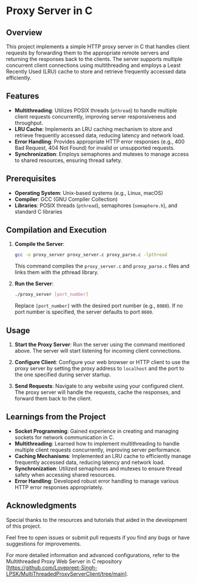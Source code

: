 # Proxy Server in C

## Overview

This project implements a simple HTTP proxy server in C that handles client requests by forwarding them to the appropriate remote servers and returning the responses back to the clients. The server supports multiple concurrent client connections using multithreading and employs a Least Recently Used (LRU) cache to store and retrieve frequently accessed data efficiently.

## Features

- **Multithreading**: Utilizes POSIX threads (`pthread`) to handle multiple client requests concurrently, improving server responsiveness and throughput.
- **LRU Cache**: Implements an LRU caching mechanism to store and retrieve frequently accessed data, reducing latency and network load.
- **Error Handling**: Provides appropriate HTTP error responses (e.g., 400 Bad Request, 404 Not Found) for invalid or unsupported requests.
- **Synchronization**: Employs semaphores and mutexes to manage access to shared resources, ensuring thread safety.

## Prerequisites

- **Operating System**: Unix-based systems (e.g., Linux, macOS)
- **Compiler**: GCC (GNU Compiler Collection)
- **Libraries**: POSIX threads (`pthread`), semaphores (`semaphore.h`), and standard C libraries

## Compilation and Execution

1. **Compile the Server**:
   ```bash
   gcc -o proxy_server proxy_server.c proxy_parse.c -lpthread
   ```
   This command compiles the `proxy_server.c` and `proxy_parse.c` files and links them with the pthread library.

2. **Run the Server**:
   ```bash
   ./proxy_server [port_number]
   ```
   Replace `[port_number]` with the desired port number (e.g., `8080`). If no port number is specified, the server defaults to port `8080`.

## Usage

1. **Start the Proxy Server**:
   Run the server using the command mentioned above. The server will start listening for incoming client connections.

2. **Configure Client**:
   Configure your web browser or HTTP client to use the proxy server by setting the proxy address to `localhost` and the port to the one specified during server startup.

3. **Send Requests**:
   Navigate to any website using your configured client. The proxy server will handle the requests, cache the responses, and forward them back to the client.

## Learnings from the Project

- **Socket Programming**: Gained experience in creating and managing sockets for network communication in C.
- **Multithreading**: Learned how to implement multithreading to handle multiple client requests concurrently, improving server performance.
- **Caching Mechanisms**: Implemented an LRU cache to efficiently manage frequently accessed data, reducing latency and network load.
- **Synchronization**: Utilized semaphores and mutexes to ensure thread safety when accessing shared resources.
- **Error Handling**: Developed robust error handling to manage various HTTP error responses appropriately.

## Acknowledgments

Special thanks to the resources and tutorials that aided in the development of this project.

Feel free to open issues or submit pull requests if you find any bugs or have suggestions for improvements.

For more detailed information and advanced configurations, refer to the Multithreaded Proxy Web Server in C repository [https://github.com/Lovepreet-Singh-LPSK/MultiThreadedProxyServerClient/tree/main].